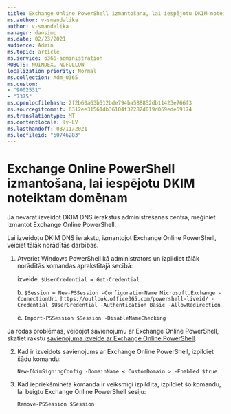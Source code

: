 ```yaml
---
title: Exchange Online PowerShell izmantošana, lai iespējotu DKIM noteiktam domēnam
ms.author: v-smandalika
author: v-smandalika
manager: dansimp
ms.date: 02/23/2021
audience: Admin
ms.topic: article
ms.service: o365-administration
ROBOTS: NOINDEX, NOFOLLOW
localization_priority: Normal
ms.collection: Adm_O365
ms.custom:
- "9002531"
- "7375"
ms.openlocfilehash: 2f2b60a63b512bde794ba588852db11423e766f3
ms.sourcegitcommit: 6312ee31561db36104f32282d019d069ede69174
ms.translationtype: MT
ms.contentlocale: lv-LV
ms.lasthandoff: 03/11/2021
ms.locfileid: "50746283"
---
```

# <a name="use-exchange-online-powershell-to-enable-dkim-for-a-specific-domain"></a>Exchange Online PowerShell izmantošana, lai iespējotu DKIM noteiktam domēnam

Ja nevarat izveidot DKIM DNS ierakstus administrēšanas centrā, mēģiniet izmantot Exchange Online PowerShell. 

Lai izveidotu DKIM DNS ierakstu, izmantojot Exchange Online PowerShell, veiciet tālāk norādītās darbības.

1. Atveriet Windows PowerShell kā administrators un izpildiet tālāk norādītās komandas aprakstītajā secībā:

    izveide. `$UserCredential = Get-Credential`

    b. `$Session = New-PSSession -ConfigurationName Microsoft.Exchange -ConnectionUri https://outlook.office365.com/powershell-liveid/ -Credential $UserCredential -Authentication Basic -AllowRedirection`

    c. `Import-PSSession $Session -DisableNameChecking`
    
Ja rodas problēmas, veidojot savienojumu ar Exchange Online PowerShell, skatiet rakstu [savienojuma izveide ar Exchange Online PowerShell](https://docs.microsoft.com/powershell/exchange/connect-to-exchange-online-powershell).

2. Kad ir izveidots savienojums ar Exchange Online PowerShell, izpildiet šādu komandu:

    `New-DkimSigningConfig -DomainName < CustomDomain > -Enabled $true`

3. Kad iepriekšminētā komanda ir veiksmīgi izpildīta, izpildiet šo komandu, lai beigtu Exchange Online PowerShell sesiju:

    `Remove-PSSession $Session` 



